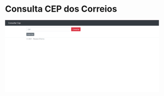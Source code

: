Consulta CEP dos Correios
====================================================
<img src="https://github.com/RosyProgramming/ConsultaCep/blob/master/tela%20I.PNG?raw=true">
